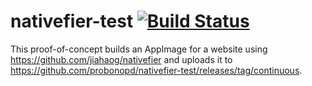 # nativefier-test [![Build Status](https://travis-ci.com/probonopd/nativefier-test.svg?branch=master)](https://travis-ci.com/probonopd/nativefier-test)

This proof-of-concept builds an AppImage for a website using https://github.com/jiahaog/nativefier and uploads it to https://github.com/probonopd/nativefier-test/releases/tag/continuous.
